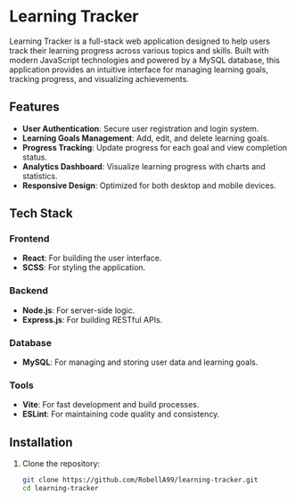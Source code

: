 # Learning Tracker

Learning Tracker is a full-stack web application designed to help users track their learning progress across various topics and skills. Built with modern JavaScript technologies and powered by a MySQL database, this application provides an intuitive interface for managing learning goals, tracking progress, and visualizing achievements.

## Features

- **User Authentication**: Secure user registration and login system.
- **Learning Goals Management**: Add, edit, and delete learning goals.
- **Progress Tracking**: Update progress for each goal and view completion status.
- **Analytics Dashboard**: Visualize learning progress with charts and statistics.
- **Responsive Design**: Optimized for both desktop and mobile devices.

## Tech Stack

### Frontend

- **React**: For building the user interface.
- **SCSS**: For styling the application.

### Backend

- **Node.js**: For server-side logic.
- **Express.js**: For building RESTful APIs.

### Database

- **MySQL**: For managing and storing user data and learning goals.

### Tools

- **Vite**: For fast development and build processes.
- **ESLint**: For maintaining code quality and consistency.

## Installation

1. Clone the repository:
   ```bash
   git clone https://github.com/RobellA99/learning-tracker.git
   cd learning-tracker
   ```
